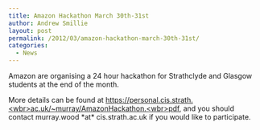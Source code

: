```yaml
---
title: Amazon Hackathon March 30th-31st
author: Andrew Smillie
layout: post
permalink: /2012/03/amazon-hackathon-march-30th-31st/
categories:
  - News
---
```

Amazon are organising a 24 hour hackathon for Strathclyde and Glasgow students at the end of the month.

More details can be found at <a href="https://personal.cis.strath.ac.uk/~murray/AmazonHackathon.pdf" target="_blank">https://personal.cis.strath.<wbr>ac.uk/~murray/AmazonHackathon.<wbr>pdf</wbr></wbr></a>, and you should contact murray.wood \*at\* cis.strath.ac.uk if you would like to participate.
